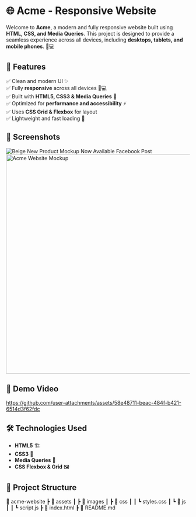 # 🌐 Acme - Responsive Website  

Welcome to **Acme**, a modern and fully responsive website built using **HTML, CSS, and Media Queries**. This project is designed to provide a seamless experience across all devices, including **desktops, tablets, and mobile phones**. 📱💻  

## 🚀 Features  
✅ Clean and modern UI ✨  
✅ Fully **responsive** across all devices 📱💻  
✅ Built with **HTML5, CSS3 & Media Queries** 🎨  
✅ Optimized for **performance and accessibility** ⚡  
✅ Uses **CSS Grid & Flexbox** for layout  
✅ Lightweight and fast loading 🚀  

## 📸 Screenshots  
![Beige New Product Mockup Now Available Facebook Post](https://github.com/user-attachments/assets/c66bdf7f-f82d-4903-8380-6f6df5d5ad94)
<img src="[assets/images/mockup.png](https://github.com/user-attachments/assets/c66bdf7f-f82d-4903-8380-6f6df5d5ad94)" alt="Acme Website Mockup" width="600px">
## 🎥 Demo Video  
https://github.com/user-attachments/assets/58e48711-beac-484f-b421-6514d3f62fdc



## 🛠️ Technologies Used  
- **HTML5** 🏗️  
- **CSS3** 🎨  
- **Media Queries** 📏  
- **CSS Flexbox & Grid** 🖼️  


## 📂 Project Structure  
📁 acme-website
┣ 📁 assets
┃ ┣ 📁 images
┃ ┣ 📁 css
┃ ┃ ┗ styles.css
┃ ┗ 📁 js
┃ ┃ ┗ script.js
┣ 📄 index.html
┣ 📄 README.md
